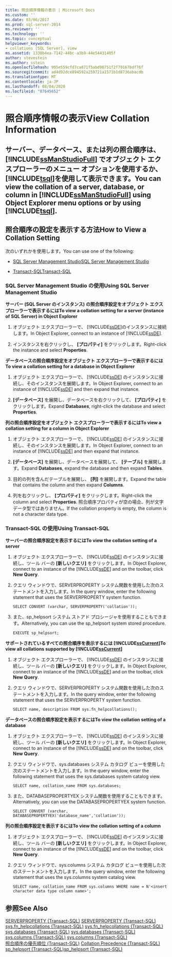 ```yaml
---
title: 照合順序情報の表示 | Microsoft Docs
ms.custom: ''
ms.date: 03/06/2017
ms.prod: sql-server-2014
ms.reviewer: ''
ms.technology: ''
ms.topic: conceptual
helpviewer_keywords:
- collations [SQL Server], view
ms.assetid: 1338b4ea-7142-44bc-a3b9-44e54431405f
author: stevestein
ms.author: sstein
ms.openlocfilehash: 995e559cfd7ca871f5abd90751f2f79167bdf76f
ms.sourcegitcommit: ad4d92dce894592a259721a1571b1d8736abacdb
ms.translationtype: MT
ms.contentlocale: ja-JP
ms.lasthandoff: 08/04/2020
ms.locfileid: "87645652"
---
```

# <a name="view-collation-information"></a><span data-ttu-id="f5669-102">照合順序情報の表示</span><span class="sxs-lookup"><span data-stu-id="f5669-102">View Collation Information</span></span>
    
##  <a name="you-can-view-the-collation-of-a-server-database-or-column-in-ssmanstudiofull-using-object-explorer-menu-options-or-by-using-tsql"></a><a name="Top"></a> <span data-ttu-id="f5669-103">サーバー、データベース、または列の照合順序は、 [!INCLUDE[ssManStudioFull](../../includes/ssmanstudiofull-md.md)] でオブジェクト エクスプローラーのメニュー オプションを使用するか、 [!INCLUDE[tsql](../../includes/tsql-md.md)]を使用して表示できます。</span><span class="sxs-lookup"><span data-stu-id="f5669-103">You can view the collation of a server, database, or column in [!INCLUDE[ssManStudioFull](../../includes/ssmanstudiofull-md.md)] using Object Explorer menu options or by using [!INCLUDE[tsql](../../includes/tsql-md.md)].</span></span>  
  
##  <a name="how-to-view-a-collation-setting"></a><a name="Procedures"></a> <span data-ttu-id="f5669-104">照合順序の設定を表示する方法</span><span class="sxs-lookup"><span data-stu-id="f5669-104">How to View a Collation Setting</span></span>  
 <span data-ttu-id="f5669-105">次のいずれかを使用します。</span><span class="sxs-lookup"><span data-stu-id="f5669-105">You can use one of the following:</span></span>  
  
-   [<span data-ttu-id="f5669-106">SQL Server Management Studio</span><span class="sxs-lookup"><span data-stu-id="f5669-106">SQL Server Management Studio</span></span>](#SSMSProcedure)  
  
-   [<span data-ttu-id="f5669-107">Transact-SQL</span><span class="sxs-lookup"><span data-stu-id="f5669-107">Transact-SQL</span></span>](#TsqlProcedure)  
  
###  <a name="using-sql-server-management-studio"></a><a name="SSMSProcedure"></a> <span data-ttu-id="f5669-108">SQL Server Management Studio の使用</span><span class="sxs-lookup"><span data-stu-id="f5669-108">Using SQL Server Management Studio</span></span>  
 <span data-ttu-id="f5669-109">**サーバー (SQL Server のインスタンス) の照合順序設定をオブジェクト エクスプローラーで表示するには**</span><span class="sxs-lookup"><span data-stu-id="f5669-109">**To view a collation setting for a server (instance of SQL Server) in Object Explorer**</span></span>  
  
1.  <span data-ttu-id="f5669-110">オブジェクト エクスプローラーで、 [!INCLUDE[ssDE](../../includes/ssde-md.md)]のインスタンスに接続します。</span><span class="sxs-lookup"><span data-stu-id="f5669-110">In Object Explorer, connect to an instance of [!INCLUDE[ssDE](../../includes/ssde-md.md)].</span></span>  
  
2.  <span data-ttu-id="f5669-111">インスタンスを右クリックし、 **[プロパティ]** をクリックします。</span><span class="sxs-lookup"><span data-stu-id="f5669-111">Right-click the instance and select **Properties**.</span></span>  
  
 <span data-ttu-id="f5669-112">**データベースの照合順序設定をオブジェクト エクスプローラーで表示するには**</span><span class="sxs-lookup"><span data-stu-id="f5669-112">**To view a collation setting for a database in Object Explorer**</span></span>  
  
1.  <span data-ttu-id="f5669-113">オブジェクト エクスプローラーで、 [!INCLUDE[ssDE](../../includes/ssde-md.md)] のインスタンスに接続し、そのインスタンスを展開します。</span><span class="sxs-lookup"><span data-stu-id="f5669-113">In Object Explorer, connect to an instance of [!INCLUDE[ssDE](../../includes/ssde-md.md)] and then expand that instance.</span></span>  
  
2.  <span data-ttu-id="f5669-114">**[データベース]** を展開し、データベースを右クリックして、 **[プロパティ]** をクリックします。</span><span class="sxs-lookup"><span data-stu-id="f5669-114">Expand **Databases**, right-click the database and select **Properties**.</span></span>  
  
 <span data-ttu-id="f5669-115">**列の照合順序設定をオブジェクト エクスプローラーで表示するには**</span><span class="sxs-lookup"><span data-stu-id="f5669-115">**To view a collation setting for a column in Object Explorer**</span></span>  
  
1.  <span data-ttu-id="f5669-116">オブジェクト エクスプローラーで、 [!INCLUDE[ssDE](../../includes/ssde-md.md)] のインスタンスに接続し、そのインスタンスを展開します。</span><span class="sxs-lookup"><span data-stu-id="f5669-116">In Object Explorer, connect to an instance of [!INCLUDE[ssDE](../../includes/ssde-md.md)] and then expand that instance.</span></span>  
  
2.  <span data-ttu-id="f5669-117">**[データベース]** を展開し、データベースを展開して、 **[テーブル]** を展開します。</span><span class="sxs-lookup"><span data-stu-id="f5669-117">Expand **Databases**, expand the database and then expand **Tables**.</span></span>  
  
3.  <span data-ttu-id="f5669-118">目的の列を含んだテーブルを展開し、 **[列]** を展開します。</span><span class="sxs-lookup"><span data-stu-id="f5669-118">Expand the table that contains the column and then expand **Columns**.</span></span>  
  
4.  <span data-ttu-id="f5669-119">列を右クリックし、 **[プロパティ]** をクリックします。</span><span class="sxs-lookup"><span data-stu-id="f5669-119">Right-click the column and select **Properties**.</span></span> <span data-ttu-id="f5669-120">照合順序プロパティが空の場合、列が文字データ型ではありません。</span><span class="sxs-lookup"><span data-stu-id="f5669-120">If the collation property is empty, the column is not a character data type.</span></span>  
  
###  <a name="using-transact-sql"></a><a name="TsqlProcedure"></a> <span data-ttu-id="f5669-121">Transact-SQL の使用</span><span class="sxs-lookup"><span data-stu-id="f5669-121">Using Transact-SQL</span></span>  
 <span data-ttu-id="f5669-122">**サーバーの照合順序設定を表示するには**</span><span class="sxs-lookup"><span data-stu-id="f5669-122">**To view the collation setting of a server**</span></span>  
  
1.  <span data-ttu-id="f5669-123">オブジェクト エクスプローラーで、 [!INCLUDE[ssDE](../../includes/ssde-md.md)] のインスタンスに接続し、ツール バーの **[新しいクエリ]** をクリックします。</span><span class="sxs-lookup"><span data-stu-id="f5669-123">In Object Explorer, connect to an instance of the [!INCLUDE[ssDE](../../includes/ssde-md.md)] and on the toolbar, click **New Query**.</span></span>  
  
2.  <span data-ttu-id="f5669-124">クエリ ウィンドウで、SERVERPROPERTY システム関数を使用した次のステートメントを入力します。</span><span class="sxs-lookup"><span data-stu-id="f5669-124">In the query window, enter the following statement that uses the SERVERPROPERTY system function.</span></span>  
  
    ```  
    SELECT CONVERT (varchar, SERVERPROPERTY('collation'));  
    ```  
  
3.  <span data-ttu-id="f5669-125">また、sp_helpsort システム ストアド プロシージャを使用することもできます。</span><span class="sxs-lookup"><span data-stu-id="f5669-125">Alternatively, you can use the sp_helpsort system stored procedure.</span></span>  
  
    ```  
    EXECUTE sp_helpsort;  
    ```  
  
 <span data-ttu-id="f5669-126">**サポートされているすべての照合順序を表示するには [!INCLUDE[ssCurrent](../../includes/sscurrent-md.md)]**</span><span class="sxs-lookup"><span data-stu-id="f5669-126">**To view all collations supported by [!INCLUDE[ssCurrent](../../includes/sscurrent-md.md)]**</span></span>  
  
1.  <span data-ttu-id="f5669-127">オブジェクト エクスプローラーで、 [!INCLUDE[ssDE](../../includes/ssde-md.md)] のインスタンスに接続し、ツール バーの **[新しいクエリ]** をクリックします。</span><span class="sxs-lookup"><span data-stu-id="f5669-127">In Object Explorer, connect to an instance of the [!INCLUDE[ssDE](../../includes/ssde-md.md)] and on the toolbar, click **New Query**.</span></span>  
  
2.  <span data-ttu-id="f5669-128">クエリ ウィンドウで、SERVERPROPERTY システム関数を使用した次のステートメントを入力します。</span><span class="sxs-lookup"><span data-stu-id="f5669-128">In the query window, enter the following statement that uses the SERVERPROPERTY system function.</span></span>  
  
    ```  
    SELECT name, description FROM sys.fn_helpcollations();  
    ```  
  
 <span data-ttu-id="f5669-129">**データベースの照合順序設定を表示するには**</span><span class="sxs-lookup"><span data-stu-id="f5669-129">**To view the collation setting of a database**</span></span>  
  
1.  <span data-ttu-id="f5669-130">オブジェクト エクスプローラーで、 [!INCLUDE[ssDE](../../includes/ssde-md.md)] のインスタンスに接続し、ツール バーの **[新しいクエリ]** をクリックします。</span><span class="sxs-lookup"><span data-stu-id="f5669-130">In Object Explorer, connect to an instance of the [!INCLUDE[ssDE](../../includes/ssde-md.md)] and on the toolbar, click **New Query**.</span></span>  
  
2.  <span data-ttu-id="f5669-131">クエリ ウィンドウで、sys.databases システム カタログ ビューを使用した次のステートメントを入力します。</span><span class="sxs-lookup"><span data-stu-id="f5669-131">In the query window, enter the following statement that uses the sys.databases system catalog view.</span></span>  
  
    ```  
    SELECT name, collation_name FROM sys.databases;  
    ```  
  
3.  <span data-ttu-id="f5669-132">また、DATABASEPROPERTYEX システム関数を使用することもできます。</span><span class="sxs-lookup"><span data-stu-id="f5669-132">Alternatively, you can use the DATABASEPROPERTYEX system function.</span></span>  
  
    ```  
    SELECT CONVERT (varchar, DATABASEPROPERTYEX('database_name','collation'));  
    ```  
  
 <span data-ttu-id="f5669-133">**列の照合順序設定を表示するには**</span><span class="sxs-lookup"><span data-stu-id="f5669-133">**To view the collation setting of a column**</span></span>  
  
1.  <span data-ttu-id="f5669-134">オブジェクト エクスプローラーで、 [!INCLUDE[ssDE](../../includes/ssde-md.md)] のインスタンスに接続し、ツール バーの **[新しいクエリ]** をクリックします。</span><span class="sxs-lookup"><span data-stu-id="f5669-134">In Object Explorer, connect to an instance of the [!INCLUDE[ssDE](../../includes/ssde-md.md)] and on the toolbar, click **New Query**.</span></span>  
  
2.  <span data-ttu-id="f5669-135">クエリ ウィンドウで、sys.columns システム カタログ ビューを使用した次のステートメントを入力します。</span><span class="sxs-lookup"><span data-stu-id="f5669-135">In the query window, enter the following statement that uses the sys.columns system catalog view.</span></span>  
  
    ```  
    SELECT name, collation_name FROM sys.columns WHERE name = N'<insert character data type column name>';  
    ```  
  
## <a name="see-also"></a><span data-ttu-id="f5669-136">参照</span><span class="sxs-lookup"><span data-stu-id="f5669-136">See Also</span></span>  
 <span data-ttu-id="f5669-137">[SERVERPROPERTY &#40;Transact-SQL&#41;](/sql/t-sql/functions/serverproperty-transact-sql) </span><span class="sxs-lookup"><span data-stu-id="f5669-137">[SERVERPROPERTY &#40;Transact-SQL&#41;](/sql/t-sql/functions/serverproperty-transact-sql) </span></span>  
 <span data-ttu-id="f5669-138">[sys.fn_helpcollations &#40;Transact-SQL&#41;](/sql/relational-databases/system-functions/sys-fn-helpcollations-transact-sql) </span><span class="sxs-lookup"><span data-stu-id="f5669-138">[sys.fn_helpcollations &#40;Transact-SQL&#41;](/sql/relational-databases/system-functions/sys-fn-helpcollations-transact-sql) </span></span>  
 <span data-ttu-id="f5669-139">[sys.databases &#40;Transact-SQL&#41;](/sql/relational-databases/system-catalog-views/sys-databases-transact-sql) </span><span class="sxs-lookup"><span data-stu-id="f5669-139">[sys.databases &#40;Transact-SQL&#41;](/sql/relational-databases/system-catalog-views/sys-databases-transact-sql) </span></span>  
 <span data-ttu-id="f5669-140">[sys.columns (Transact-SQL)](/sql/relational-databases/system-catalog-views/sys-columns-transact-sql) </span><span class="sxs-lookup"><span data-stu-id="f5669-140">[sys.columns &#40;Transact-SQL&#41;](/sql/relational-databases/system-catalog-views/sys-columns-transact-sql) </span></span>  
 <span data-ttu-id="f5669-141">[照合順序の優先順位 &#40;Transact-SQL&#41;](/sql/t-sql/statements/collation-precedence-transact-sql) </span><span class="sxs-lookup"><span data-stu-id="f5669-141">[Collation Precedence &#40;Transact-SQL&#41;](/sql/t-sql/statements/collation-precedence-transact-sql) </span></span>  
 [<span data-ttu-id="f5669-142">sp_helpsort &#40;Transact-SQL&#41;</span><span class="sxs-lookup"><span data-stu-id="f5669-142">sp_helpsort &#40;Transact-SQL&#41;</span></span>](/sql/relational-databases/system-stored-procedures/sp-helpsort-transact-sql)  
  
  
